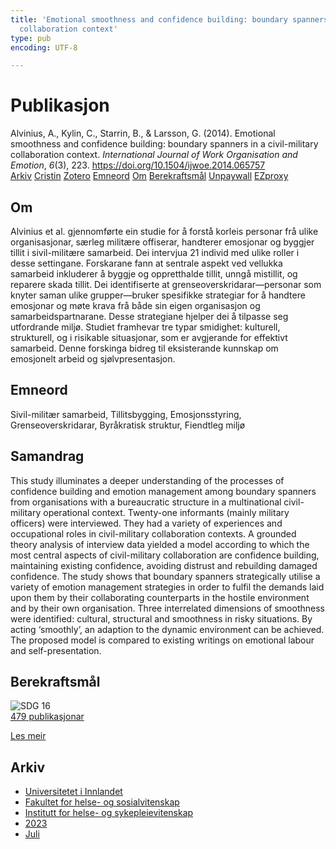 ```yaml
---
title: 'Emotional smoothness and confidence building: boundary spanners in a civil-military
  collaboration context'
type: pub
encoding: UTF-8

---
```

<h1>Publikasjon</h1>
<article id="csl-bib-container-WGH5Y4M9" class="csl-bib-container">
  <div class="csl-bib-body"> <div class="csl-entry">Alvinius, A., Kylin, C., Starrin, B., &#38; Larsson, G. (2014). Emotional smoothness and confidence building: boundary spanners in a civil-military collaboration context. <i>International Journal of Work Organisation and Emotion</i>, <i>6</i>(3), 223. <a href="https://doi.org/10.1504/ijwoe.2014.065757">https://doi.org/10.1504/ijwoe.2014.065757</a></div> </div>
  <div class="csl-bib-buttons">
    <a href="#taxonomy-article-WGH5Y4M9" alt="archive" class="csl-bib-button">Arkiv</a>
    <a href="https://app.cristin.no/results/show.jsf?id=2162592" alt="Cristin" class="csl-bib-button">Cristin</a>
    <a href="http://zotero.org/groups/5881554/items/WGH5Y4M9" alt="Zotero" class="csl-bib-button">Zotero</a>
    <a href="#keywords-article-WGH5Y4M9" alt="keywords" class="csl-bib-button">Emneord</a>
    <a href="#about-article-WGH5Y4M9" alt="about_pub" class="csl-bib-button">Om</a>
    <a href="#sdg-article-WGH5Y4M9" alt="sdg" class="csl-bib-button">Berekraftsmål</a>
    <a href="https://doi.org/10.1504/ijwoe.2014.065757" alt="Unpaywall" class="csl-bib-button">Unpaywall</a>
    <a href="https://doi.org/10.1504/ijwoe.2014.065757" alt="EZproxy" class="csl-bib-button">EZproxy</a>
  </div>
  <div id="csl-bib-meta-container-WGH5Y4M9"></div>
</article>
<div id="csl-bib-meta-WGH5Y4M9" class="csl-bib-meta">
  <article id="about-article-WGH5Y4M9" class="about_pub-article">
    <h1>Om</h1>
    Alvinius et al. gjennomførte ein studie for å forstå korleis personar frå ulike organisasjonar, særleg militære offiserar, handterer emosjonar og byggjer tillit i sivil-militære samarbeid. Dei intervjua 21 individ med ulike roller i desse settingane. Forskarane fann at sentrale aspekt ved vellukka samarbeid inkluderer å byggje og oppretthalde tillit, unngå mistillit, og reparere skada tillit. Dei identifiserte at grenseoverskridarar—personar som knyter saman ulike grupper—bruker spesifikke strategiar for å handtere emosjonar og møte krava frå både sin eigen organisasjon og samarbeidspartnarane. Desse strategiane hjelper dei å tilpasse seg utfordrande miljø. Studiet framhevar tre typar smidighet: kulturell, strukturell, og i risikable situasjonar, som er avgjerande for effektivt samarbeid. Denne forskinga bidreg til eksisterande kunnskap om emosjonelt arbeid og sjølvpresentasjon.
  </article>
  <article id="keywords-article-WGH5Y4M9" class="keywords-article">
    <h1>Emneord</h1>
    Sivil-militær samarbeid, Tillitsbygging, Emosjonsstyring, Grenseoverskridarar, Byråkratisk struktur, Fiendtleg miljø
  </article>
  <article id="abstract-article-WGH5Y4M9" class="abstract-article">
    <h1>Samandrag</h1>
    This study illuminates a deeper understanding of the processes of confidence building and emotion management among boundary spanners from organisations with a bureaucratic structure in a multinational civil-military operational context. Twenty-one informants (mainly military officers) were interviewed. They had a variety of experiences and occupational roles in civil-military collaboration contexts. A grounded theory analysis of interview data yielded a model according to which the most central aspects of civil-military collaboration are confidence building, maintaining existing confidence, avoiding distrust and rebuilding damaged confidence. The study shows that boundary spanners strategically utilise a variety of emotion management strategies in order to fulfil the demands laid upon them by their collaborating counterparts in the hostile environment and by their own organisation. Three interrelated dimensions of smoothness were identified: cultural, structural and smoothness in risky situations. By acting ‘smoothly’, an adaption to the dynamic environment can be achieved. The proposed model is compared to existing writings on emotional labour and self-presentation.
  </article>
  <article id="sdg-article-WGH5Y4M9" class="sdg-article">
    <h1>Berekraftsmål</h1>
    <div class="sdg-container"><div id="sdg16" class="sdg">
        <img src="{{< params subfolder >}}images/sdg/sdg16_nn.png" class="image" alt="SDG 16">
        <div class="sdg-overlay">
          <a href="/nn/archive/?key=?sdg=16#archive" class="sdg-publication-count"><span>479</span> publikasjonar</a>
          <p><a href="https://fn.no/om-fn/fns-baerekraftsmaal/fred-rettferdighet-og-velfungerende-institusjoner?lang=nno-NO" class="sdg-read-more">Les meir</a></p>
        </div>
      </div></div>
  </article>
  <article id="taxonomy-article-WGH5Y4M9" class="taxonomy-article">
    <h1>Arkiv</h1>
    <ul>
      <li>
        <a href="/nn/archive/?key=3DCRN523">Universitetet i Innlandet</a>
      </li>
      <li>
        <a href="/nn/archive/?key=IDKFS3MX">Fakultet for helse- og sosialvitenskap</a>
      </li>
      <li>
        <a href="/nn/archive/?key=GTV4ECMZ">Institutt for helse- og sykepleievitenskap</a>
      </li>
      <li>
        <a href="/nn/archive/?key=RX9SDGSP">2023</a>
      </li>
      <li>
        <a href="/nn/archive/?key=AFYD5FTU">Juli</a>
      </li>
    </ul>
  </article>
</div>
